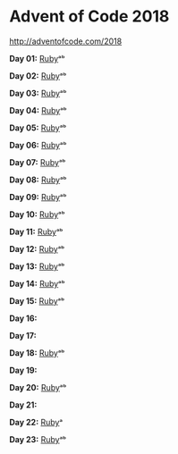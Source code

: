 # Advent of Code 2018

http://adventofcode.com/2018

**Day 01:**
[Ruby](ruby/01.rb)ᵃᵇ

**Day 02:**
[Ruby](ruby/02.rb)ᵃᵇ

**Day 03:**
[Ruby](ruby/03.rb)ᵃᵇ

**Day 04:**
[Ruby](ruby/04.rb)ᵃᵇ

**Day 05:**
[Ruby](ruby/05.rb)ᵃᵇ

**Day 06:**
[Ruby](ruby/06.rb)ᵃᵇ

**Day 07:**
[Ruby](ruby/07.rb)ᵃᵇ

**Day 08:**
[Ruby](ruby/08.rb)ᵃᵇ

**Day 09:**
[Ruby](ruby/09.rb)ᵃᵇ

**Day 10:**
[Ruby](ruby/10.rb)ᵃᵇ

**Day 11:**
[Ruby](ruby/11.rb)ᵃᵇ

**Day 12:**
[Ruby](ruby/12.rb)ᵃᵇ

**Day 13:**
[Ruby](ruby/13.rb)ᵃᵇ

**Day 14:**
[Ruby](ruby/14.rb)ᵃᵇ

**Day 15:**
[Ruby](ruby/15)ᵃᵇ

**Day 16:**

**Day 17:**

**Day 18:**
[Ruby](ruby/18.rb)ᵃᵇ

**Day 19:**

**Day 20:**
[Ruby](ruby/20)ᵃᵇ

**Day 21:**

**Day 22:**
[Ruby](ruby/22.rb)ᵃ

**Day 23:**
[Ruby](ruby/23.rb)ᵃᵇ
